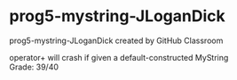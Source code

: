 # prog5-mystring-JLoganDick
prog5-mystring-JLoganDick created by GitHub Classroom

operator+ will crash if given a default-constructed MyString  
Grade: 39/40
